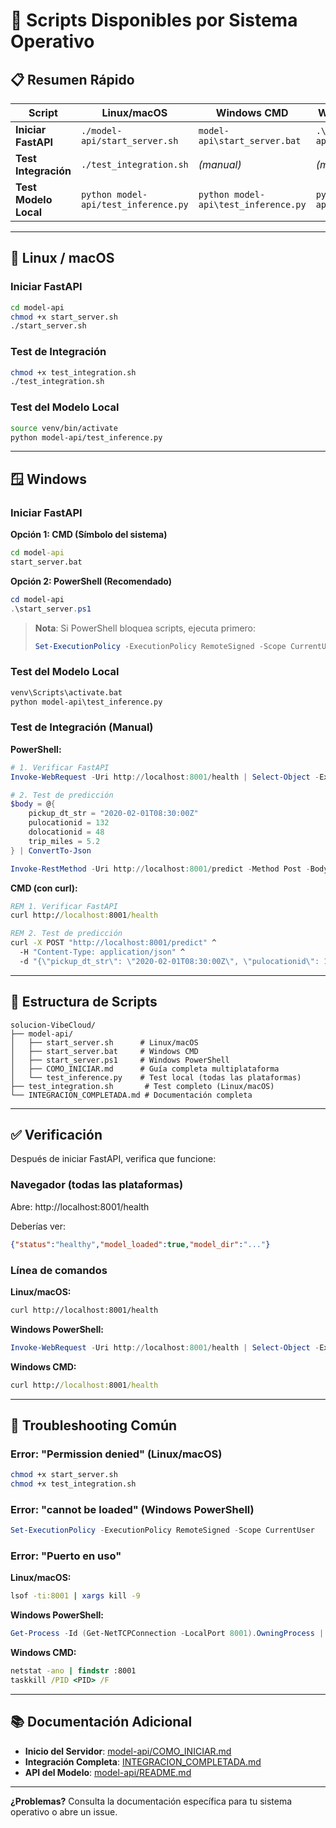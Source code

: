 # 🎯 Scripts Disponibles por Sistema Operativo

## 📋 Resumen Rápido

| Script | Linux/macOS | Windows CMD | Windows PowerShell |
|--------|-------------|-------------|-------------------|
| **Iniciar FastAPI** | `./model-api/start_server.sh` | `model-api\start_server.bat` | `.\model-api\start_server.ps1` |
| **Test Integración** | `./test_integration.sh` | *(manual)* | *(manual)* |
| **Test Modelo Local** | `python model-api/test_inference.py` | `python model-api\test_inference.py` | `python model-api\test_inference.py` |

---

## 🐧 Linux / macOS

### Iniciar FastAPI
```bash
cd model-api
chmod +x start_server.sh
./start_server.sh
```

### Test de Integración
```bash
chmod +x test_integration.sh
./test_integration.sh
```

### Test del Modelo Local
```bash
source venv/bin/activate
python model-api/test_inference.py
```

---

## 🪟 Windows

### Iniciar FastAPI

**Opción 1: CMD (Símbolo del sistema)**
```cmd
cd model-api
start_server.bat
```

**Opción 2: PowerShell (Recomendado)**
```powershell
cd model-api
.\start_server.ps1
```

> **Nota**: Si PowerShell bloquea scripts, ejecuta primero:
> ```powershell
> Set-ExecutionPolicy -ExecutionPolicy RemoteSigned -Scope CurrentUser
> ```

### Test del Modelo Local
```cmd
venv\Scripts\activate.bat
python model-api\test_inference.py
```

### Test de Integración (Manual)

**PowerShell:**
```powershell
# 1. Verificar FastAPI
Invoke-WebRequest -Uri http://localhost:8001/health | Select-Object -Expand Content

# 2. Test de predicción
$body = @{
    pickup_dt_str = "2020-02-01T08:30:00Z"
    pulocationid = 132
    dolocationid = 48
    trip_miles = 5.2
} | ConvertTo-Json

Invoke-RestMethod -Uri http://localhost:8001/predict -Method Post -Body $body -ContentType "application/json"
```

**CMD (con curl):**
```cmd
REM 1. Verificar FastAPI
curl http://localhost:8001/health

REM 2. Test de predicción
curl -X POST "http://localhost:8001/predict" ^
  -H "Content-Type: application/json" ^
  -d "{\"pickup_dt_str\": \"2020-02-01T08:30:00Z\", \"pulocationid\": 132, \"dolocationid\": 48, \"trip_miles\": 5.2}"
```

---

## 📁 Estructura de Scripts

```
solucion-VibeCloud/
├── model-api/
│   ├── start_server.sh      # Linux/macOS
│   ├── start_server.bat     # Windows CMD
│   ├── start_server.ps1     # Windows PowerShell
│   ├── COMO_INICIAR.md      # Guía completa multiplataforma
│   └── test_inference.py    # Test local (todas las plataformas)
├── test_integration.sh       # Test completo (Linux/macOS)
└── INTEGRACION_COMPLETADA.md # Documentación completa
```

---

## ✅ Verificación

Después de iniciar FastAPI, verifica que funcione:

### Navegador (todas las plataformas)
Abre: http://localhost:8001/health

Deberías ver:
```json
{"status":"healthy","model_loaded":true,"model_dir":"..."}
```

### Línea de comandos

**Linux/macOS:**
```bash
curl http://localhost:8001/health
```

**Windows PowerShell:**
```powershell
Invoke-WebRequest -Uri http://localhost:8001/health | Select-Object -Expand Content
```

**Windows CMD:**
```cmd
curl http://localhost:8001/health
```

---

## 🐛 Troubleshooting Común

### Error: "Permission denied" (Linux/macOS)
```bash
chmod +x start_server.sh
chmod +x test_integration.sh
```

### Error: "cannot be loaded" (Windows PowerShell)
```powershell
Set-ExecutionPolicy -ExecutionPolicy RemoteSigned -Scope CurrentUser
```

### Error: "Puerto en uso"

**Linux/macOS:**
```bash
lsof -ti:8001 | xargs kill -9
```

**Windows PowerShell:**
```powershell
Get-Process -Id (Get-NetTCPConnection -LocalPort 8001).OwningProcess | Stop-Process -Force
```

**Windows CMD:**
```cmd
netstat -ano | findstr :8001
taskkill /PID <PID> /F
```

---

## 📚 Documentación Adicional

- **Inicio del Servidor**: [model-api/COMO_INICIAR.md](model-api/COMO_INICIAR.md)
- **Integración Completa**: [INTEGRACION_COMPLETADA.md](INTEGRACION_COMPLETADA.md)
- **API del Modelo**: [model-api/README.md](model-api/README.md)

---

**¿Problemas?** Consulta la documentación específica para tu sistema operativo o abre un issue.
